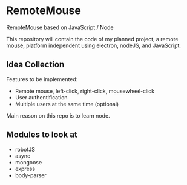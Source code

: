 # RemoteMouse
RemoteMouse based on JavaScript / Node

This repository will contain the code of my planned project, a remote mouse, platform independent using electron, nodeJS, and JavaScript.

## Idea Collection

Features to be implemented:
* Remote mouse, left-click, right-click, mousewheel-click
* User authentification
* Multiple users at the same time (optional)

Main reason on this repo is to learn node.

## Modules to look at

* robotJS
* async
* mongoose
* express
* body-parser
